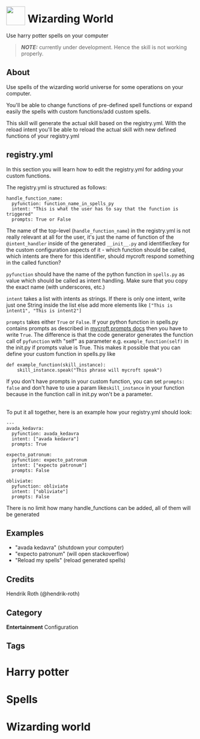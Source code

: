# <img src="https://raw.githack.com/FortAwesome/Font-Awesome/master/svgs/solid/quidditch.svg" card_color="#8CE0FE" width="50" height="50" style="vertical-align:bottom"/> Wizarding World

Use harry potter spells on your computer

> **_NOTE:_**  currently under development. Hence the skill is not working properly.
>

## About

Use spells of the wizarding world universe for some operations on your
computer.

You'll be able to change functions of pre-defined spell functions or expand
easily the spells with custom functions/add custom spells.

This skill will generate the actual skill based on the registry.yml. With the
reload intent you'll be able to reload the actual skill with new defined
functions of your registry.yml

## registry.yml

In this section you will learn how to edit the registry.yml for adding your
custom functions.

The registry.yml is structured as follows:

```
handle_function_name:
  pyfunction: function_name_in_spells_py
  intent: "This is what the user has to say that the function is triggered"
  prompts: True or False
```

The name of the top-level (```handle_function_name```) in the registry.yml is
not really relevant at all for the user, it's just the name of function of
the ```@intent_handler``` inside of the generated ```__init__.py``` and
identifier/key for the custom configuration aspects of it - which function
should be called, which intents are there for this identifier, should mycroft
respond something in the called function?

```pyfunction``` should have the name of the python function in ```spells.py```
as value which should be called as intent handling. Make sure that you copy the
exact name (with underscores, etc.)

```intent``` takes a list with intents as strings. If there is only one intent,
write just one String inside the list else add more elements
like ```["This is intent1", "This is intent2"]```

```prompts``` takes either ```True``` or ```False```. If your python function in spells.py
contains prompts as described
in [mycroft prompts docs](https://mycroft-ai.gitbook.io/docs/skill-development/user-interaction/prompts)
then you have to write ```True```. The difference is that the code generator
generates the function call of ```pyfunction``` with "self" as parameter
e.g. ```example_function(self)``` in the init.py
if prompts value is True. This makes it possible that you can define your
custom function in spells.py like

```
def example_function(skill_instance):
    skill_instance.speak("This phrase will mycroft speak")
```

If you don't have prompts in your custom function, you can
set ```prompts: false``` and don't have to use a param like```skill_instance```
in your function because in the function call in init.py won't be a parameter.

<br>
To put it all together, here is an example how your registry.yml should look:

```
---
avada_kedavra:
  pyfunction: avada_kedavra
  intent: ["avada kedavra"]
  prompts: True

expecto_patronum:
  pyfunction: expecto_patronum
  intent: ["expecto patronum"]
  prompts: False

obliviate:
  pyfunction: obliviate
  intent: ["obliviate"]
  prompts: False
```

There is no limit how many handle_functions can be added, all of them will be
generated

## Examples

* "avada kedavra" (shutdown your computer)
* "expecto patronum" (will open stackoverflow)
* "Reload my spells" (reload generated spells)

## Credits

Hendrik Roth (@hendrik-roth)

## Category

**Entertainment**
Configuration

## Tags

# Harry potter

# Spells

# Wizarding world

